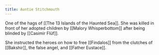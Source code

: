 ```yaml
---
title: Auntie Stitchmouth
---
```


One of the hags of [[The 13 Islands of the Haunted Sea]]. She was killed in front of her adopted children by [[Malory Whisperbottom]] after being blinded by [[Casimir Flüf]].

She instructed the heroes on how to free [[Findalos]] from the clutches of [[Bakshir]], the false angel, and [[Father Eustace]].